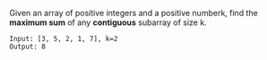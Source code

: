 Given an array of positive integers and a positive numberk, find the **maximum sum** of any **contiguous** subarray of size k.
```
Input: [3, 5, 2, 1, 7], k=2
Output: 8
```